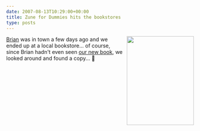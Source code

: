 ```yaml
---
date: 2007-08-13T10:29:00+00:00
title: Zune for Dummies hits the bookstores
type: posts
---
```

<img style="float: right; margin: 0px 0px 0px 10px" height="240" src="http://farm2.static.flickr.com/1184/993796256_1c810adce3.jpg" width="180" /><a title="Brian Johnson" href="http://www.bufferoverrun.net">Brian</a> was in town a few days ago and we ended up at a local bookstore... of course, since Brian hadn't even seen [our new book](http://www.amazon.com/Zune-Dummies-Computer-Tech/dp/0470120452), we looked around and found a copy... 🙂
